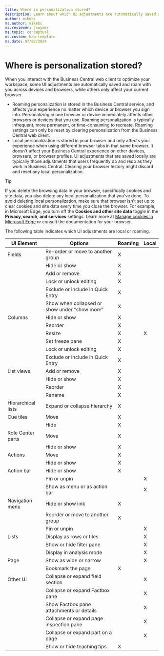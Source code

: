 ```yaml
---
title: Where is personalization stored?
description: Learn about which UI adjustments are automatically saved and roam with you across devices and browsers, while others only affect your current browser.
author: mikebc
ms.author: mikebc
ms.reviewer: jswymer
ms.topic: conceptual
ms.custom: bap-template 
ms.date: 07/02/2024
---
```


# Where is personalization stored?

When you interact with the Business Central web client to optimize your workspace, some UI adjustments are automatically saved and roam with you across devices and browsers, while others only affect your current browser. 

- Roaming personalization is stored in the Business Central service, and affects your experience no matter which device or browser you sign into. Personalizing in one browser or device immediately affects other browsers or devices that you use. Roaming personalization is typically infrequent, more permanent, or time-consuming to recreate. Roaming settings can only be reset by clearing personalization from the Business Central web client. 
- Local personalization is stored in your browser and only affects your experience when using different browser tabs in that same browser. It doesn't affect your Business Central experience on other devices, browsers, or browser profiles. UI adjustments that are saved locally are typically those adjustments that users frequently do and redo as they work in Business Central. Clearing your browser history might discard and reset any local personalization.  

> [!TIP]
> If you delete the browsing data in your browser, specifically cookies and site data, you also delete any local personalization that you've done. To avoid deleting local personalization, make sure that browser isn't set up to clear cookies and site data every time you close the browser. For example, in Microsoft Edge, you turn off the **Cookies and other site data** toggle in the **Privacy, search, and services** settings. Learn more at [Manage cookies in Microsoft Edge](https://support.microsoft.com/en-us/windows/manage-cookies-in-microsoft-edge-view-allow-block-delete-and-use-168dab11-0753-043d-7c16-ede5947fc64d#bkmk_deletecookieseverytimeyouclosethebrowser) or consult the documentation for your browser.

The following table indicates which UI adjustments are local or roaming.

|UI Element|Options|Roaming|Local|
|-|-|-|-|
|Fields|Re-order or move to another group|X||
||Hide or show|X||
||Add or remove|X||
||Lock or unlock editing|X||
||Exclude or include in Quick Entry|X||
||Show when collapsed or show under “show more”|X||
|Columns|Hide or show|X||
||Reorder |X||
||Resize|X|X|
||Set freeze pane|X||
||Lock or unlock editing |X||
||Exclude or include in Quick Entry|X||
|List views|Add or remove|X||
||Hide or show|X||
||Reorder|X||
||Rename|X||
|Hierarchical lists|Expand or collapse hierarchy|X||
|Cue tiles|Move|X||
||Hide|X||
|Role Center parts|Move|X||
||Hide or show|X||
|Actions|Move|X||
||Hide or show|X||
|Action bar|Hide or show|X||
||Pin or unpin||X|
||Show as menu or as action bar||X|
|Navigation menu|Hide or show link|X||
||Reorder or move to another group|X||
||Pin or unpin||X|
|Lists|Display as rows or tiles||X|
||Show or hide filter pane||X|
||Display in analysis mode||X|
|Page|Show as wide or narrow||X|
||Bookmark the page|X||
|Other UI|Collapse or expand field section||X|
||Collapse or expand Factbox pane||X|
||Show Factbox pane attachments or details||X|
||Collapse or expand page inspection pane||X|
||Collapse or expand part on a page||X|
||Show or hide teaching tips|X||
